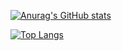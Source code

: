 [![Anurag's GitHub stats](https://github-readme-stats.vercel.app/api?username=c-gastrock)](https://github.com/anuraghazra/github-readme-stats)

[![Top Langs](https://github-readme-stats.vercel.app/api/top-langs/?username=c-gastrock)](https://github.com/anuraghazra/github-readme-stats)

<!--
**c-gastrock/c-gastrock** is a ✨ _special_ ✨ repository because its `README.md` (this file) appears on your GitHub profile.

Here are some ideas to get you started:

- 🔭 I’m currently working on ...
- 🌱 I’m currently learning ...
- 👯 I’m looking to collaborate on ...
- 🤔 I’m looking for help with ...
- 💬 Ask me about ...
- 📫 How to reach me: ...
- 😄 Pronouns: ...
- ⚡ Fun fact: ...
-->
